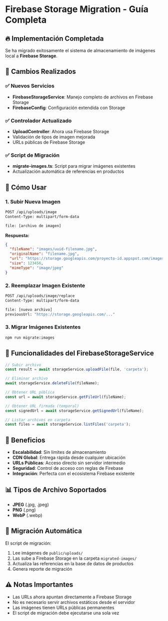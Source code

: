 # Firebase Storage Migration - Guía Completa

## 🔥 Implementación Completada

Se ha migrado exitosamente el sistema de almacenamiento de imágenes local a **Firebase Storage**.

## 📂 Cambios Realizados

### ✅ Nuevos Servicios
- **FirebaseStorageService**: Manejo completo de archivos en Firebase Storage
- **FirebaseConfig**: Configuración extendida con Storage

### ✅ Controlador Actualizado
- **UploadController**: Ahora usa Firebase Storage
- Validación de tipos de imagen mejorada
- URLs públicas de Firebase Storage

### ✅ Script de Migración
- **migrate-images.ts**: Script para migrar imágenes existentes
- Actualización automática de referencias en productos

## 🚀 Cómo Usar

### 1. Subir Nueva Imagen
```bash
POST /api/uploads/image
Content-Type: multipart/form-data

file: [archivo de imagen]
```

**Respuesta:**
```json
{
  "fileName": "images/uuid-filename.jpg",
  "originalName": "filename.jpg",
  "url": "https://storage.googleapis.com/proyecto-id.appspot.com/images/uuid-filename.jpg",
  "size": 123456,
  "mimeType": "image/jpeg"
}
```

### 2. Reemplazar Imagen Existente
```bash
POST /api/uploads/image/replace
Content-Type: multipart/form-data

file: [nuevo archivo]
previousUrl: "https://storage.googleapis.com/..."
```

### 3. Migrar Imágenes Existentes
```bash
npm run migrate:images
```

## 🔧 Funcionalidades del FirebaseStorageService

```typescript
// Subir archivo
const result = await storageService.uploadFile(file, 'carpeta');

// Eliminar archivo
await storageService.deleteFile(fileName);

// Obtener URL pública
const url = await storageService.getFileUrl(fileName);

// Obtener URL firmada (temporal)
const signedUrl = await storageService.getSignedUrl(fileName);

// Listar archivos en carpeta
const files = await storageService.listFiles('carpeta');
```

## 🌟 Beneficios

- **Escalabilidad**: Sin límites de almacenamiento
- **CDN Global**: Entrega rápida desde cualquier ubicación
- **URLs Públicas**: Acceso directo sin servidor intermedio
- **Seguridad**: Control de acceso con reglas de Firebase
- **Integración**: Perfecta con el ecosistema Firebase existente

## 📊 Tipos de Archivo Soportados
- **JPEG** (.jpg, .jpeg)
- **PNG** (.png) 
- **WebP** (.webp)

## 🔄 Migración Automática
El script de migración:
1. Lee imágenes de `public/uploads/`
2. Las sube a Firebase Storage en la carpeta `migrated-images/`
3. Actualiza las referencias en la base de datos de productos
4. Genera reporte de migración

## ⚠️ Notas Importantes
- Las URLs ahora apuntan directamente a Firebase Storage
- No es necesario servir archivos estáticos desde el servidor
- Las imágenes tienen URLs públicas permanentes
- El script de migración debe ejecutarse una sola vez